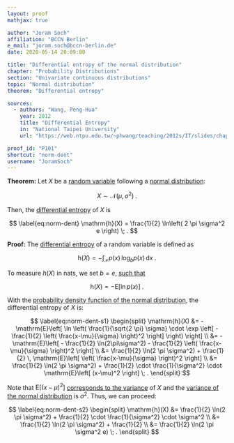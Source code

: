 ```yaml
---
layout: proof
mathjax: true

author: "Joram Soch"
affiliation: "BCCN Berlin"
e_mail: "joram.soch@bccn-berlin.de"
date: 2020-05-14 20:09:00

title: "Differential entropy of the normal distribution"
chapter: "Probability Distributions"
section: "Univariate continuous distributions"
topic: "Normal distribution"
theorem: "Differential entropy"

sources:
  - authors: "Wang, Peng-Hua"
    year: 2012
    title: "Differential Entropy"
    in: "National Taipei University"
    url: "https://web.ntpu.edu.tw/~phwang/teaching/2012s/IT/slides/chap08.pdf"

proof_id: "P101"
shortcut: "norm-dent"
username: "JoramSoch"
---
```



**Theorem:** Let $X$ be a [random variable](/D/rvar) following a [normal distribution](/D/norm):

$$ \label{eq:norm}
X \sim \mathcal{N}(\mu, \sigma^2) \; .
$$

Then, the [differential entropy](/D/dent) of $X$ is

$$ \label{eq:norm-dent}
\mathrm{h}(X) = \frac{1}{2} \ln\left( 2 \pi \sigma^2 e \right) \; .
$$

**Proof:** The [differential entropy](/D/dent) of a random variable is defined as

$$ \label{eq:dent}
\mathrm{h}(X) = - \int_{\mathcal{X}} p(x) \, \log_b p(x) \, \mathrm{d}x \; .
$$

To measure $h(X)$ in nats, we set $b = e$, [such that](/D/mean)

$$ \label{eq:dent-nats}
\mathrm{h}(X) = - \mathrm{E}\left[ \ln p(x) \right] \; .
$$

With the [probability density function of the normal distribution](/P/norm-pdf), the differential entropy of $X$ is:

$$ \label{eq:norm-dent-s1}
\begin{split}
\mathrm{h}(X) &= - \mathrm{E}\left[ \ln \left( \frac{1}{\sqrt{2 \pi} \sigma} \cdot \exp \left[ -\frac{1}{2} \left( \frac{x-\mu}{\sigma} \right)^2 \right] \right) \right] \\
&= - \mathrm{E}\left[ - \frac{1}{2} \ln(2\pi\sigma^2) - \frac{1}{2} \left( \frac{x-\mu}{\sigma} \right)^2 \right] \\
&= \frac{1}{2} \ln(2 \pi \sigma^2) + \frac{1}{2} \, \mathrm{E}\left[ \left( \frac{x-\mu}{\sigma} \right)^2 \right] \\
&= \frac{1}{2} \ln(2 \pi \sigma^2) + \frac{1}{2} \cdot \frac{1}{\sigma^2} \cdot \mathrm{E}\left[ (x-\mu)^2 \right] \; .
\end{split}
$$

Note that $\mathrm{E}\left[ (x-\mu)^2 \right]$ [corresponds to the variance](/D/var) of $X$ and the [variance of the normal distribution](/P/norm-var) is $\sigma^2$. Thus, we can proceed:

$$ \label{eq:norm-dent-s2}
\begin{split}
\mathrm{h}(X) &= \frac{1}{2} \ln(2 \pi \sigma^2) + \frac{1}{2} \cdot \frac{1}{\sigma^2} \cdot \sigma^2 \\
&= \frac{1}{2} \ln(2 \pi \sigma^2) + \frac{1}{2} \\
&= \frac{1}{2} \ln(2 \pi \sigma^2 e) \; .
\end{split}
$$
